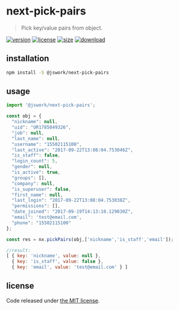 # next-pick-pairs
> Pick key/value pairs from object.

[![version][version-image]][version-url]
[![license][license-image]][license-url]
[![size][size-image]][size-url]
[![download][download-image]][download-url]

## installation
```bash
npm install -S @jswork/next-pick-pairs
```

## usage
```js
import '@jswork/next-pick-pairs';

const obj = {
  "nickname": null,
  "uid": "UR1785049326",
  "job": null,
  "last_name": null,
  "username": "15502115100",
  "last_active": "2017-09-22T13:08:04.753046Z",
  "is_staff": false,
  "login_count": 5,
  "gender": null,
  "is_active": true,
  "groups": [],
  "company": null,
  "is_superuser": false,
  "first_name": null,
  "last_login": "2017-09-22T13:08:04.753038Z",
  "permissions": [],
  "date_joined": "2017-09-19T14:13:10.129030Z",
  "email": 'test@email.com',
  "phone": "15502115100"
};

const res = nx.pickPairs(obj,['nickname','is_staff','email']);

//result:
[ { key: 'nickname', value: null },
  { key: 'is_staff', value: false },
  { key: 'email', value: 'test@email.com' } ]
```

## license
Code released under [the MIT license](https://github.com/afeiship/next-pick-pairs/blob/master/LICENSE.txt).

[version-image]: https://img.shields.io/npm/v/@jswork/next-pick-pairs
[version-url]: https://npmjs.org/package/@jswork/next-pick-pairs

[license-image]: https://img.shields.io/npm/l/@jswork/next-pick-pairs
[license-url]: https://github.com/afeiship/next-pick-pairs/blob/master/LICENSE.txt

[size-image]: https://img.shields.io/bundlephobia/minzip/@jswork/next-pick-pairs
[size-url]: https://github.com/afeiship/next-pick-pairs/blob/master/dist/next-pick-pairs.min.js

[download-image]: https://img.shields.io/npm/dm/@jswork/next-pick-pairs
[download-url]: https://www.npmjs.com/package/@jswork/next-pick-pairs
